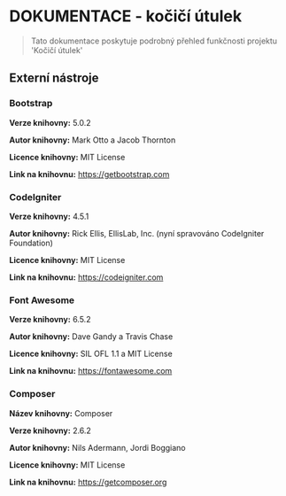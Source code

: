 # DOKUMENTACE - kočičí útulek

> Tato dokumentace poskytuje podrobný přehled funkčnosti projektu 'Kočičí útulek'

## Externí nástroje

### __Bootstrap__
__Verze knihovny:__ 5.0.2

__Autor knihovny:__ Mark Otto a Jacob Thornton

__Licence knihovny:__ MIT License

__Link na knihovnu:__ https://getbootstrap.com


### __CodeIgniter__
__Verze knihovny:__ 4.5.1

__Autor knihovny:__ Rick Ellis, EllisLab, Inc. (nyní spravováno CodeIgniter Foundation)

__Licence knihovny:__ MIT License

__Link na knihovnu:__ https://codeigniter.com


### __Font Awesome__
__Verze knihovny:__ 6.5.2

__Autor knihovny:__ Dave Gandy a Travis Chase

__Licence knihovny:__ SIL OFL 1.1 a MIT License

__Link na knihovnu:__ https://fontawesome.com


### __Composer__
__Název knihovny:__ Composer

__Verze knihovny:__ 2.6.2

__Autor knihovny:__ Nils Adermann, Jordi Boggiano

__Licence knihovny:__ MIT License

__Link na knihovnu:__ https://getcomposer.org
